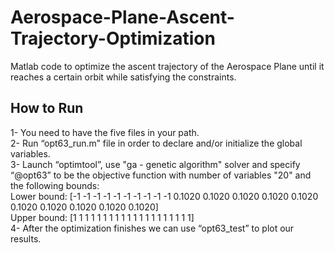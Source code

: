 # Aerospace-Plane-Ascent-Trajectory-Optimization
Matlab code to optimize the ascent trajectory of the Aerospace Plane until it reaches a certain orbit while satisfying the constraints.

## How to Run 
1- You need to have the five files in your path.<br/>
2- Run “opt63_run.m” file in order to declare and/or initialize the global variables.<br/>
3- Launch “optimtool”, use "ga - genetic algorithm" solver and specify “@opt63” to be the objective function with number of variables "20" and the following bounds:<br/>
Lower bound: [-1 -1 -1 -1 -1 -1 -1 -1 -1 -1 0.1020 0.1020 0.1020 0.1020 0.1020 0.1020 0.1020 0.1020 0.1020 0.1020]<br/>
Upper bound: [1 1 1 1 1 1 1 1 1 1 1 1 1 1 1 1 1 1 1 1]<br/>
4- After the optimization finishes we can use “opt63_test” to plot our results.<br/>


